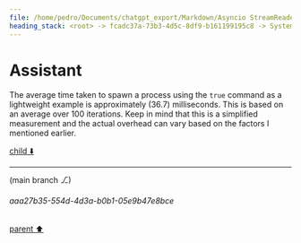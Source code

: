 ```yaml
---
file: /home/pedro/Documents/chatgpt_export/Markdown/Asyncio StreamReader_Writer_ Deep Dive.md
heading_stack: <root> -> fcadc37a-73b3-4d5c-8df9-b161199195c8 -> System -> b74b0f9d-258d-4711-a53e-a6ef4f3e749e -> System -> aaa2d34c-19b8-4a73-87e5-e89cc52880f1 -> User -> e699cc32-2076-4b5d-98e8-d8c8d270498e -> Assistant -> asyncio StreamReader and StreamWriter: A Deep Dive -> StreamReader -> Basics -> Core Methods -> Use Case -> StreamWriter -> Basics -> Core Methods -> Use Case -> Combining StreamReader and StreamWriter -> Buffering and Flow Control -> Exception Handling -> Backpressure Handling -> Stream Adapters -> Conclusion -> aaa2cf71-b96b-4015-b8df-dadb1288a43a -> User -> 7f748aa6-27c6-4794-ad0d-049b6f2f97d5 -> Assistant -> Factors Affecting Overhead -> Quantitative Measures -> aaa28268-171d-4aa2-a801-59980b4a1c72 -> User -> f0baf8c5-cfdc-42e3-a943-3a86a0a6b515 -> Assistant -> 106fe138-27c6-4725-a628-17dd817481b0 -> Tool -> a2bb3d7f-bfdb-4ba5-aad8-e214580c0735 -> Assistant
---
```

# Assistant

The average time taken to spawn a process using the `true` command as a lightweight example is approximately \(36.7\) milliseconds. This is based on an average over 100 iterations. Keep in mind that this is a simplified measurement and the actual overhead can vary based on the factors I mentioned earlier.

[child ⬇️](#aaa27b35-554d-4d3a-b0b1-05e9b47e8bce)

---

(main branch ⎇)
###### aaa27b35-554d-4d3a-b0b1-05e9b47e8bce
[parent ⬆️](#a2bb3d7f-bfdb-4ba5-aad8-e214580c0735)
